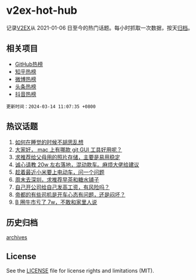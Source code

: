 # v2ex-hot-hub

 记录[V2EX](https://www.v2ex.com/)从 2021-01-06 日至今的热门话题。每小时抓取一次数据，按天[归档](archives)。
 
 ## 相关项目

- [GitHub热榜](https://github.com/snaildev/github-hot-hub)
- [知乎热榜](https://github.com/snaildev/zhihu-hot-hub)
- [微博热榜](https://github.com/snaildev/weibo-hot-hub)
- [头条热榜](https://github.com/snaildev/toutiao-hot-hub)
- [抖音热榜](https://github.com/snaildev/douyin-hot-hub)


 `更新时间：2024-03-14 11:07:35 +0800`

## 热议话题

1. [如何在睡觉的时候不胡思乱想](https://www.v2ex.com/t/1023202)
1. [大家好， mac 上有哪款 git GUI 工具好用呢？](https://www.v2ex.com/t/1023248)
1. [求推荐给父母用的照片存储，主要是易用稳定](https://www.v2ex.com/t/1023462)
1. [诚心请教 20w 左右落地，混动款车。麻烦大佬给建议](https://www.v2ex.com/t/1023289)
1. [趁着最近小米要上电动车，问一个问题](https://www.v2ex.com/t/1023245)
1. [周末去深圳，求推荐早茶和糖水铺子](https://www.v2ex.com/t/1023277)
1. [自己开公司给自己发高工资，有风险吗？](https://www.v2ex.com/t/1023232)
1. [帝都的有些司机是开车心态有问题，还是闷坏？](https://www.v2ex.com/t/1023485)
1. [B 圈牛市亏了 7w，不敢和家里人说](https://www.v2ex.com/t/1023489)

## 历史归档

[archives](archives)

## License

See the [LICENSE](LICENSE) file for license rights and limitations (MIT).
